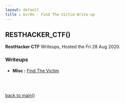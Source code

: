 ```yaml
---
layout: default
title : bvr0n - Find The Victim Write-up
---
```



## RESTHACKER_CTF()

**RestHacker CTF** Writeups, Hosted the Fri 28 Aug 2020.



### Writeups


- **Misc  :** [Find The Victim](../../posts/ctf/resethacker/FindTheVictim.md)


<br>
<br>

[back to main()](https://bvr0n.github.io/)
